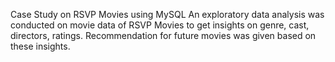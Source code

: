 Case Study on RSVP Movies using MySQL
An exploratory data analysis was conducted on movie data of RSVP Movies to get insights on genre, cast, directors, ratings. Recommendation for future movies was given based on these insights.
